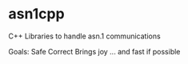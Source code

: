 # asn1cpp

C++ Libraries to handle asn.1 communications

Goals:
Safe
Correct
Brings joy
... and fast if possible